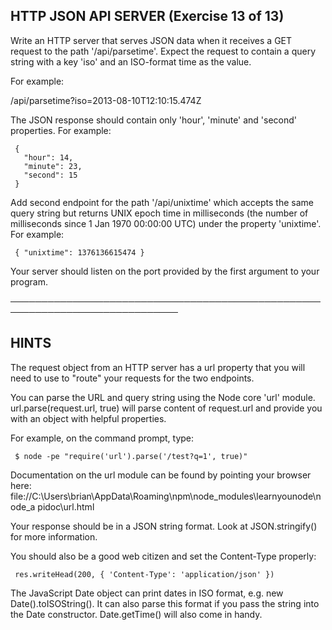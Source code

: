  ## HTTP JSON API SERVER (Exercise 13 of 13)

  Write an HTTP server that serves JSON data when it receives a GET request
  to the path '/api/parsetime'. Expect the request to contain a query string
  with a key 'iso' and an ISO-format time as the value.

  For example:

  /api/parsetime?iso=2013-08-10T12:10:15.474Z

  The JSON response should contain only 'hour', 'minute' and 'second'
  properties. For example:

     {
       "hour": 14,
       "minute": 23,
       "second": 15
     }

  Add second endpoint for the path '/api/unixtime' which accepts the same
  query string but returns UNIX epoch time in milliseconds (the number of
  milliseconds since 1 Jan 1970 00:00:00 UTC) under the property 'unixtime'.
  For example:

     { "unixtime": 1376136615474 }

  Your server should listen on the port provided by the first argument to
  your program.

 ─────────────────────────────────────────────────────────────────────────────

 ## HINTS

  The request object from an HTTP server has a url property that you will
  need to use to "route" your requests for the two endpoints.

  You can parse the URL and query string using the Node core 'url' module.
  url.parse(request.url, true) will parse content of request.url and provide
  you with an object with helpful properties.

  For example, on the command prompt, type:

     $ node -pe "require('url').parse('/test?q=1', true)"

  Documentation on the url module can be found by pointing your browser
  here:
  file://C:\Users\brian\AppData\Roaming\npm\node_modules\learnyounode\node_a
  pidoc\url.html

  Your response should be in a JSON string format. Look at JSON.stringify()
  for more information.

  You should also be a good web citizen and set the Content-Type properly:

     res.writeHead(200, { 'Content-Type': 'application/json' })

  The JavaScript Date object can print dates in ISO format, e.g. new
  Date().toISOString(). It can also parse this format if you pass the string
  into the Date constructor. Date.getTime() will also come in handy.
